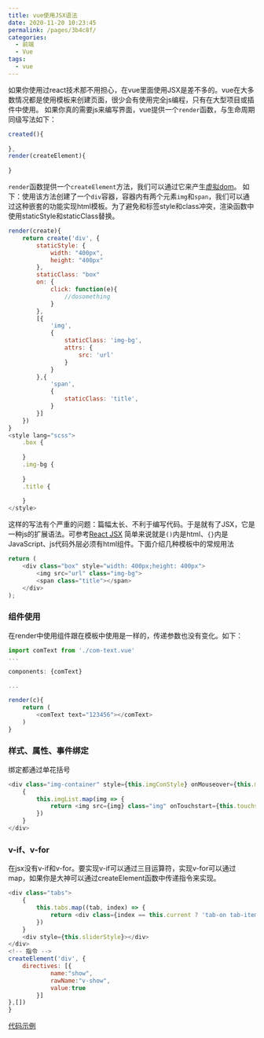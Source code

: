 ```yaml
---
title: vue使用JSX语法
date: 2020-11-20 10:23:45
permalink: /pages/3b4c8f/
categories:
  - 前端
  - Vue
tags:
  - vue
---
```


如果你使用过react技术那不用担心，在vue里面使用JSX是差不多的。vue在大多数情况都是使用模板来创建页面，很少会有使用完全js编程，只有在大型项目或插件中使用。
如果你真的需要js来编写界面，vue提供一个`render`函数，与生命周期同级写法如下：
```javascript
created(){
	
},
render(createElement){
	
}
```
<!-- more -->
`render`函数提供一个`createElement`方法，我们可以通过它来产生[虚拟dom](https://cn.vuejs.org/v2/guide/render-function.html#%E8%99%9A%E6%8B%9F-DOM)。
如下：使用该方法创建了一个`div`容器，容器内有两个元素`img`和`span`，我们可以通过这种嵌套的功能实现html模板。为了避免和标签style和class冲突，渲染函数中使用staticStyle和staticClass替换。
```javascript
render(create){
	return create('div', {
		staticStyle: {
			width: "400px",
			height: "400px"
		},
		staticClass: "box"
		on: {
			click: function(e){
				//dosomething
			}
		},
		[{
			'img',
			{
				staticClass: 'img-bg',
				attrs: {
					src: 'url'
				}
			}
		},{
			'span',
			{
				staticClass: 'title',
			}
		}]
	})
}
<style lang="scss">
	.box {
		
	}
	.img-bg {
		
	}
	.title {
		
	}
</style>
```


这样的写法有个严重的问题：篇幅太长、不利于编写代码。于是就有了JSX，它是一种js的扩展语法。可参考[React JSX](https://www.runoob.com/react/react-jsx.html)
简单来说就是`()`内是html、`{}`内是JavaScript、js代码外层必须有html组件。下面介绍几种模板中的常规用法

```js
return (
	<div class="box" style="width: 400px;height: 400px">
		<img src="url" class="img-bg">
		<span class="title"></span>
	</div>
);
```

### 组件使用
在render中使用组件跟在模板中使用是一样的，传递参数也没有变化。如下：
```js
import comText from './com-text.vue'
...

components: {comText}

...

render(c){
	return (
		<comText text="123456"></comText>
	)
}
```

### 样式、属性、事件绑定
绑定都通过单花括号
```js
<div class="img-container" style={this.imgConStyle} onMouseover={this.mouseover}>
	{
		this.imgList.map(img => {
			return <img src={img} class="img" onTouchstart={this.touchstart} onTouchend={this.touchend}/>
		})
	}
</div>
```

### v-if、v-for
在jsx没有v-if和v-for。要实现v-if可以通过三目运算符，实现v-for可以通过map，如果你是大神可以通过createElement函数中传递指令来实现。
```js
<div class="tabs">
	{
		this.tabs.map((tab, index) => {
			return <div class={index == this.current ? 'tab-on tab-item' : 'tab-off tab-item'} onClick={() => {this.clickTab(index)}}><span>{tab.name}</span></div>
		})
	}
	<div style={this.sliderStyle}></div>
</div>
<!-- 指令 -->
createElement('div', {
	directives: [{
			name:"show",
			rawName:"v-show",
			value:true
		}]
},[])
}
```

[代码示例](https://gitee.com/vuespell/vue-jsx)